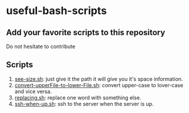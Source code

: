 # useful-bash-scripts
## Add your favorite scripts to this repository
Do not hesitate to contribute
## Scripts
1. [see-size.sh](see-size.sh): just give it the path it will give you it's space information.
1. [convert-upperFile-to-lower-File.sh](convert-upperFile-to-lower-File.sh): convert upper-case to lover-case and vice versa.
1. [replacing.sh](replacig.sh): replace one word with something else.
1. [ssh-when-up.sh](ssh-when-up.sh): ssh to the server when the server is up.
